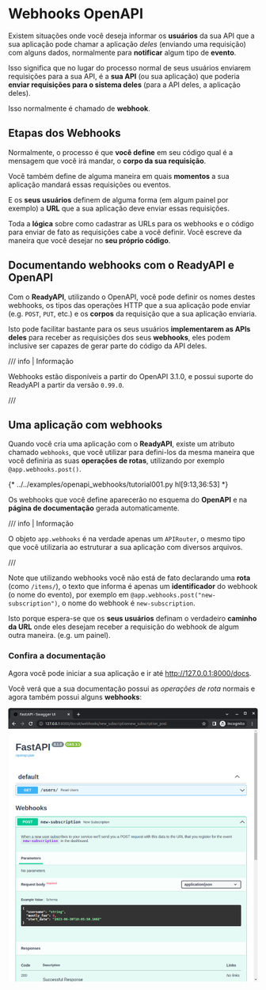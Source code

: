 # Webhooks OpenAPI

Existem situações onde você deseja informar os **usuários** da sua API que a sua aplicação pode chamar a aplicação *deles* (enviando uma requisição) com alguns dados, normalmente para **notificar** algum tipo de **evento**.

Isso significa que no lugar do processo normal de seus usuários enviarem requisições para a sua API, é a **sua API** (ou sua aplicação) que poderia **enviar requisições para o sistema deles** (para a API deles, a aplicação deles).

Isso normalmente é chamado de **webhook**.

## Etapas dos Webhooks

Normalmente, o processo é que **você define** em seu código qual é a mensagem que você irá mandar, o **corpo da sua requisição**.

Você também define de alguma maneira em quais **momentos** a sua aplicação mandará essas requisições ou eventos.

E os **seus usuários** definem de alguma forma (em algum painel por exemplo) a **URL** que a sua aplicação deve enviar essas requisições.

Toda a **lógica** sobre como cadastrar as URLs para os webhooks e o código para enviar de fato as requisições cabe a você definir. Você escreve da maneira que você desejar no **seu próprio código**.

## Documentando webhooks com o ReadyAPI e OpenAPI

Com o **ReadyAPI**, utilizando o OpenAPI, você pode definir os nomes destes webhooks, os tipos das operações HTTP que a sua aplicação pode enviar (e.g. `POST`, `PUT`, etc.) e os **corpos** da requisição que a sua aplicação enviaria.

Isto pode facilitar bastante para os seus usuários **implementarem as APIs deles** para receber as requisições dos seus **webhooks**, eles podem inclusive ser capazes de gerar parte do código da API deles.

/// info | Informação

Webhooks estão disponíveis a partir do OpenAPI 3.1.0, e possui suporte do ReadyAPI a partir da versão `0.99.0`.

///

## Uma aplicação com webhooks

Quando você cria uma aplicação com o **ReadyAPI**, existe um atributo chamado `webhooks`, que você utilizar para defini-los da mesma maneira que você definiria as suas **operações de rotas**, utilizando por exemplo `@app.webhooks.post()`.

{* ../../examples/openapi_webhooks/tutorial001.py hl[9:13,36:53] *}

Os webhooks que você define aparecerão no esquema do **OpenAPI** e na **página de documentação** gerada automaticamente.

/// info | Informação

O objeto `app.webhooks` é na verdade apenas um `APIRouter`, o mesmo tipo que você utilizaria ao estruturar a sua aplicação com diversos arquivos.

///

Note que utilizando webhooks você não está de fato declarando uma **rota** (como `/items/`), o texto que informa é apenas um **identificador** do webhook (o nome do evento), por exemplo em `@app.webhooks.post("new-subscription")`, o nome do webhook é `new-subscription`.

Isto porque espera-se que os **seus usuários** definam o verdadeiro **caminho da URL** onde eles desejam receber a requisição do webhook de algum outra maneira. (e.g. um painel).

### Confira a documentação

Agora você pode iniciar a sua aplicação e ir até <a href="http://127.0.0.1:8000/docs" class="external-link" target="_blank">http://127.0.0.1:8000/docs</a>.

Você verá que a sua documentação possui as *operações de rota* normais e agora também possui alguns **webhooks**:

<img src="/img/tutorial/openapi-webhooks/image01.png">

